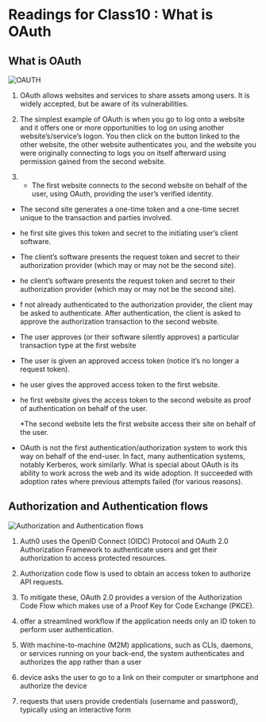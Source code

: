 # Readings for Class10 : What is OAuth

## What is OAuth

![OAUTH](https://d33wubrfki0l68.cloudfront.net/99bea281c4d8758b97fe07ded0136019b0ed75f6/3da15/assets-jekyll/blog/oauth/oauth-actors-cd8b4861e839037400d8521e97c5d8cf0cb029add65d1036488991c7e85dcb72.png)
1. OAuth allows websites and services to share assets among users. It is widely accepted, but be aware of its vulnerabilities.
2. The simplest example of OAuth is when you go to log onto a website and it offers one or more opportunities to log on using another website’s/service’s logon. You then click on the button linked to the other website, the other website authenticates you, and the website you were originally connecting to logs you on itself afterward using permission gained from the second website.

3. * The first website connects to the second website on behalf of the user, using OAuth, providing the user’s verified identity.

* The second site generates a one-time token and a one-time secret unique to the transaction and parties involved.
* he first site gives this token and secret to the initiating user’s client software.
* The client’s software presents the request token and secret to their authorization provider (which may or may not be the second site).
* he client’s software presents the request token and secret to their authorization provider (which may or may not be the second site).
* f not already authenticated to the authorization provider, the client may be asked to authenticate. After authentication, the client is asked to approve the authorization transaction to the second website.
* The user approves (or their software silently approves) a particular transaction type at the first website

* The user is given an approved access token (notice it’s no longer a request token).
    
* he user gives the approved access token to the first website.

* he first website gives the access token to the second website as proof of authentication on behalf of the user.

    *The second website lets the first website access their site on behalf of the user.

* OAuth is not the first authentication/authorization system to work this way on behalf of the end-user. In fact, many authentication systems, notably Kerberos, work similarly. What is special about OAuth is its ability to work across the web and its wide adoption. It succeeded with adoption rates where previous attempts failed (for various reasons).

## Authorization and Authentication flows

![Authorization and Authentication flows](https://miro.medium.com/max/1080/1*quwFs1fFCvTvLT80e_QHVA.png)

1. Auth0 uses the OpenID Connect (OIDC) Protocol and OAuth 2.0 Authorization Framework to authenticate users and get their authorization to access protected resources. 

2. Authorization code flow is used to obtain an access token to authorize API requests.

3. To mitigate these, OAuth 2.0 provides a version of the Authorization Code Flow which makes use of a Proof Key for Code Exchange (PKCE).

4. offer a streamlined workflow if the application needs only an ID token to perform user authentication.

5. With machine-to-machine (M2M) applications, such as CLIs, daemons, or services running on your back-end, the system authenticates and authorizes the app rather than a user

6. device asks the user to go to a link on their computer or smartphone and authorize the device

7.  requests that users provide credentials (username and password), typically using an interactive form